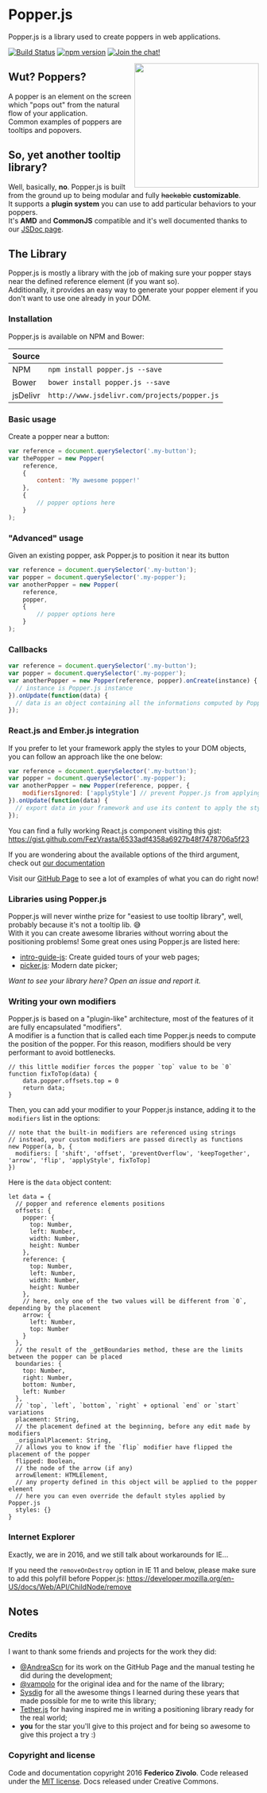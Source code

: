 # Popper.js
Popper.js is a library used to create poppers in web applications.

[![Build Status](https://travis-ci.org/FezVrasta/popper.js.svg?branch=master)](https://travis-ci.org/FezVrasta/popper.js)
[![npm version](https://badge.fury.io/js/popper.js.svg)](https://badge.fury.io/js/popper.js)
[![Join the chat!](https://badges.gitter.im/Join%20Chat.svg)](https://gitter.im/FezVrasta/popper.js)

<img src="https://raw.githubusercontent.com/FezVrasta/popper.js/master/popperjs.png" align="right" width=250>

## Wut? Poppers?
A popper is an element on the screen which "pops out" from the natural flow of your application.  
Common examples of poppers are tooltips and popovers.

## So, yet another tooltip library?
Well, basically, **no**.
Popper.js is built from the ground up to being modular and fully ~~hackable~~ **customizable**.  
It supports a **plugin system** you can use to add particular behaviors to your poppers.  
It's **AMD** and **CommonJS** compatible and it's well documented thanks to our [JSDoc page](https://fezvrasta.github.io/popper.js/documentation.html).


## The Library
Popper.js is mostly a library with the job of making sure your popper stays near the defined reference element (if you want so).  
Additionally, it provides an easy way to generate your popper element if you don't want to use one already in your DOM.

### Installation
Popper.js is available on NPM and Bower:

| Source   |                                              |
|:---------|:---------------------------------------------|
| NPM      | `npm install popper.js --save`               |
| Bower    | `bower install popper.js --save`             |
| jsDelivr | `http://www.jsdelivr.com/projects/popper.js` |

### Basic usage
Create a popper near a button:

```js
var reference = document.querySelector('.my-button');
var thePopper = new Popper(
    reference,
    {
        content: 'My awesome popper!'
    },
    {
        // popper options here
    }
);
```

### "Advanced" usage
Given an existing popper, ask Popper.js to position it near its button

```js
var reference = document.querySelector('.my-button');
var popper = document.querySelector('.my-popper');
var anotherPopper = new Popper(
    reference,
    popper,
    {
        // popper options here
    }
);
```

### Callbacks
```js
var reference = document.querySelector('.my-button');
var popper = document.querySelector('.my-popper');
var anotherPopper = new Popper(reference, popper).onCreate(instance) {
  // instance is Popper.js instance
}).onUpdate(function(data) {
  // data is an object containing all the informations computed by Popper.js and used to style the popper and its arrow
});
```

### React.js and Ember.js integration
If you prefer to let your framework apply the styles to your DOM objects, you can follow an approach like the one below:
```js
var reference = document.querySelector('.my-button');
var popper = document.querySelector('.my-popper');
var anotherPopper = new Popper(reference, popper, {
    modifiersIgnored: ['applyStyle'] // prevent Popper.js from applying styles to your DOM
}).onUpdate(function(data) {
  // export data in your framework and use its content to apply the style to your popper
});
```
You can find a fully working React.js component visiting this gist:  
https://gist.github.com/FezVrasta/6533adf4358a6927b48f7478706a5f23


If you are wondering about the available options of the third argument, check out [our documentation](http://fezvrasta.github.io/popper.js/documentation.html#new_Popper_new)

Visit our [GitHub Page](https://fezvrasta.github.io/popper.js) to see a lot of examples of what you can do right now!

### Libraries using Popper.js

Popper.js will never winthe prize for "easiest to use tooltip library", well, probably because it's not a tooltip lib. 😅  
With it you can create awesome libraries without worring about the positioning problems! Some great ones using Popper.js are listed here:

- [intro-guide-js](https://github.com/johanlahti/intro-guide-js): Create guided tours of your web pages;
- [picker.js](https://github.com/GeekAb/picker.js): Modern date picker;

_Want to see your library here? Open an issue and report it._

### Writing your own modifiers
Popper.js is based on a "plugin-like" architecture, most of the features of it are fully encapsulated "modifiers".  
A modifier is a function that is called each time Popper.js needs to compute the position of the popper. For this reason, modifiers should be very performant to avoid bottlenecks.

```
// this little modifier forces the popper `top` value to be `0`
function fixToTop(data) {
    data.popper.offsets.top = 0
    return data;
}
```

Then, you can add your modifier to your Popper.js instance, adding it to the `modifiers` list in the options:

```
// note that the built-in modifiers are referenced using strings
// instead, your custom modifiers are passed directly as functions
new Popper(a, b, {
  modifiers: [ 'shift', 'offset', 'preventOverflow', 'keepTogether', 'arrow', 'flip', 'applyStyle', fixToTop]
})
```

Here is the `data` object content:

```
let data = {
  // popper and reference elements positions
  offsets: {
    popper: {
      top: Number,
      left: Number,
      width: Number,
      height: Number
    },
    reference: {
      top: Number,
      left: Number,
      width: Number,
      height: Number
    },
    // here, only one of the two values will be different from `0`, depending by the placement
    arrow: {
      left: Number,
      top: Number
    }
  },
  // the result of the _getBoundaries method, these are the limits between the popper can be placed
  boundaries: {
    top: Number,
    right: Number,
    bottom: Number,
    left: Number
  },
  // `top`, `left`, `bottom`, `right` + optional `end` or `start` variations
  placement: String,
  // the placement defined at the beginning, before any edit made by modifiers
  _originalPlacement: String,
  // allows you to know if the `flip` modifier have flipped the placement of the popper
  flipped: Boolean,
  // the node of the arrow (if any)
  arrowElement: HTMLElement,
  // any property defined in this object will be applied to the popper element
  // here you can even override the default styles applied by Popper.js
  styles: {}
}
```

### Internet Explorer
Exactly, we are in 2016, and we still talk about workarounds for IE...

If you need the `removeOnDestroy` option in IE 11 and below, please make sure to add this polyfill before Popper.js:
https://developer.mozilla.org/en-US/docs/Web/API/ChildNode/remove


## Notes

### Credits
I want to thank some friends and projects for the work they did:

- [@AndreaScn](https://github.com/AndreaScn) for its work on the GitHub Page and the manual testing he did during the development;
- [@vampolo](https://github.com/vampolo) for the original idea and for the name of the library;
- [Sysdig](https://github.com/Draios) for all the awesome things I learned during these years that made possible for me to write this library;
- [Tether.js](http://github.hubspot.com/tether/) for having inspired me in writing a positioning library ready for the real world;
- **you** for the star you'll give to this project and for being so awesome to give this project a try :)

### Copyright and license
Code and documentation copyright 2016 **Federico Zivolo**. Code released under the [MIT license](LICENSE.md). Docs released under Creative Commons.
